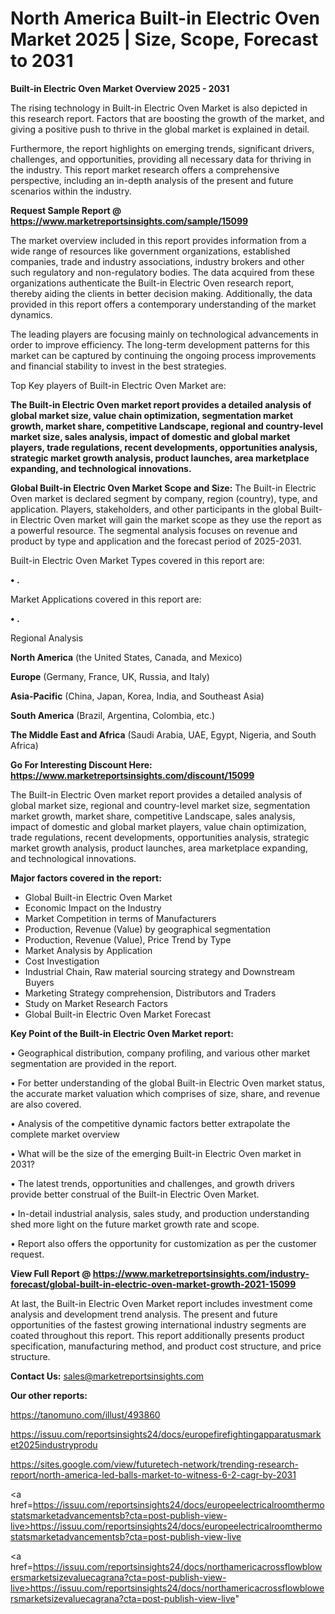  # North America Built-in Electric Oven Market 2025 | Size, Scope, Forecast to 2031

<Strong> Built-in Electric Oven Market Overview 2025 - 2031</strong>

The rising technology in Built-in Electric Oven Market is also depicted in this research report. Factors that are boosting the growth of the market, and giving a positive push to thrive in the global market is explained in detail.

Furthermore, the report highlights on emerging trends, significant drivers, challenges, and opportunities, providing all necessary data for thriving in the industry. This report market research offers a comprehensive perspective, including an in-depth analysis of the present and future scenarios within the industry.

<strong>Request Sample Report @ <a href=https://www.marketreportsinsights.com/sample/15099>https://www.marketreportsinsights.com/sample/15099</a></strong>

The market overview included in this report provides information from a wide range of resources like government organizations, established companies, trade and industry associations, industry brokers and other such regulatory and non-regulatory bodies. The data acquired from these organizations authenticate the Built-in Electric Oven research report, thereby aiding the clients in better decision making. Additionally, the data provided in this report offers a contemporary understanding of the market dynamics.

The leading players are focusing mainly on technological advancements in order to improve efficiency. The long-term development patterns for this market can be captured by continuing the ongoing process improvements and financial stability to invest in the best strategies.

Top Key players of Built-in Electric Oven Market are:

<strong>The Built-in Electric Oven market report provides a detailed analysis of global market size, value chain optimization, segmentation market growth, market share, competitive Landscape, regional and country-level market size, sales analysis, impact of domestic and global market players, trade regulations, recent developments, opportunities analysis, strategic market growth analysis, product launches, area marketplace expanding, and technological innovations.</strong>

<strong><b>Global Built-in Electric Oven Market Scope and Size:</b></strong>
The Built-in Electric Oven market is declared segment by company, region (country), type, and application. Players, stakeholders, and other participants in the global Built-in Electric Oven market will gain the market scope as they use the report as a powerful resource. The segmental analysis focuses on revenue and product by type and application and the forecast period of 2025-2031.

Built-in Electric Oven Market Types covered in this report are:

<strong>• .</strong>

Market Applications covered in this report are:

<strong>• .</strong> 

Regional Analysis

<strong>North America</strong> (the United States, Canada, and Mexico)

<strong>Europe</strong> (Germany, France, UK, Russia, and Italy)

<strong>Asia-Pacific</strong> (China, Japan, Korea, India, and Southeast Asia)

<strong>South America</strong> (Brazil, Argentina, Colombia, etc.)

<strong>The Middle East and Africa</strong> (Saudi Arabia, UAE, Egypt, Nigeria, and South Africa)

<strong>Go For Interesting Discount Here: <a href=https://www.marketreportsinsights.com/discount/15099>https://www.marketreportsinsights.com/discount/15099</a></strong>

The Built-in Electric Oven market report provides a detailed analysis of global market size, regional and country-level market size, segmentation market growth, market share, competitive Landscape, sales analysis, impact of domestic and global market players, value chain optimization, trade regulations, recent developments, opportunities analysis, strategic market growth analysis, product launches, area marketplace expanding, and technological innovations.

<strong><b>Major factors covered in the report:</b></strong>
<ul>
  <li>Global Built-in Electric Oven Market </li>
  <li>Economic Impact on the Industry</li>
  <li>Market Competition in terms of Manufacturers</li>
  <li>Production, Revenue (Value) by geographical segmentation</li>
  <li>Production, Revenue (Value), Price Trend by Type</li>
  <li>Market Analysis by Application</li>
  <li>Cost Investigation</li>
  <li>Industrial Chain, Raw material sourcing strategy and Downstream Buyers</li>
  <li>Marketing Strategy comprehension, Distributors and Traders</li>
  <li>Study on Market Research Factors</li>
  <li>Global Built-in Electric Oven Market Forecast</li>
</ul>

<strong><b>Key Point of the Built-in Electric Oven Market report:</b></strong>

• Geographical distribution, company profiling, and various other market segmentation are provided in the report.

• For better understanding of the global Built-in Electric Oven market status, the accurate market valuation which comprises of size, share, and revenue are also covered.

• Analysis of the competitive dynamic factors better extrapolate the complete market overview

• What will be the size of the emerging Built-in Electric Oven market in 2031?

• The latest trends, opportunities and challenges, and growth drivers provide better construal of the Built-in Electric Oven Market.

• In-detail industrial analysis, sales study, and production understanding shed more light on the future market growth rate and scope.

• Report also offers the opportunity for customization as per the customer request.

<strong><b>View Full Report @ <a href=https://www.marketreportsinsights.com/industry-forecast/global-built-in-electric-oven-market-growth-2021-15099>https://www.marketreportsinsights.com/industry-forecast/global-built-in-electric-oven-market-growth-2021-15099</a></b></strong>


At last, the Built-in Electric Oven Market report includes investment come analysis and development trend analysis. The present and future opportunities of the fastest growing international industry segments are coated throughout this report. This report additionally presents product specification, manufacturing method, and product cost structure, and price structure.

<strong>Contact Us:</strong>
sales@marketreportsinsights.com

<strong>Our other reports:</strong>

<a href=https://tanomuno.com/illust/493860>https://tanomuno.com/illust/493860</a>

<a href=https://issuu.com/reportsinsights24/docs/europefirefightingapparatusmarket2025industryprodu>https://issuu.com/reportsinsights24/docs/europefirefightingapparatusmarket2025industryprodu</a>

<a href=https://sites.google.com/view/futuretech-network/trending-research-report/north-america-led-balls-market-to-witness-6-2-cagr-by-2031>https://sites.google.com/view/futuretech-network/trending-research-report/north-america-led-balls-market-to-witness-6-2-cagr-by-2031</a>

<a href=https://issuu.com/reportsinsights24/docs/europeelectricalroomthermostatsmarketadvancementsb?cta=post-publish-view-live>https://issuu.com/reportsinsights24/docs/europeelectricalroomthermostatsmarketadvancementsb?cta=post-publish-view-live</a>

<a href=https://issuu.com/reportsinsights24/docs/northamericacrossflowblowersmarketsizevaluecagrana?cta=post-publish-view-live>https://issuu.com/reportsinsights24/docs/northamericacrossflowblowersmarketsizevaluecagrana?cta=post-publish-view-live</a>"
